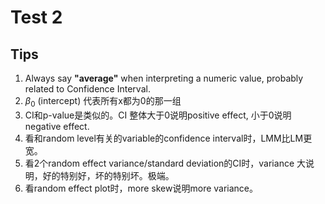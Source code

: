 # Test 2

## Tips

1. Always say **"average"** when interpreting a numeric value, probably related to Confidence Interval.
2. $\beta_0$ (intercept) 代表所有x都为0的那一组
3. CI和p-value是类似的。CI 整体大于0说明positive effect, 小于0说明negative effect.
4. 看和random level有关的variable的confidence interval时，LMM比LM更宽。
5. 看2个random effect variance/standard deviation的CI时，variance 大说明，好的特别好，坏的特别坏。极端。
6. 看random effect plot时，more skew说明more variance。